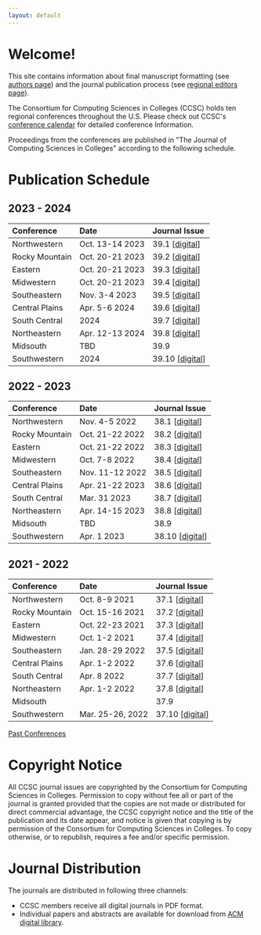 ```yaml
---
layout: default
---
```

# Welcome!
This site contains information about final manuscript formatting (see [authors page](https://lubaochuan.github.io/ccsc-editor/authors.html))
and the journal publication process (see [regional editors page](https://lubaochuan.github.io/ccsc-editor/editors.html)).

The Consortium for Computing Sciences in Colleges (CCSC) holds ten regional
conferences throughout the U.S. Please check out CCSC's
[conference calendar](http://www.ccsc.org/regions/calendar/)
for detailed conference Information.

Proceedings from the conferences are published in "The Journal of Computing
Sciences in Colleges" according to the following schedule.

# Publication Schedule

## 2023 - 2024

| Conference | Date | Journal Issue |
|:-------------|:------------------|:------|
| Northwestern | Oct. 13-14 2023| 39.1 [[digital](https://www.ccsc.org/publications/journals/NW2023.pdf)] |
| Rocky Mountain | Oct. 20-21 2023 | 39.2 [[digital](https://www.ccsc.org/publications/journals/RM2023.pdf)] |
| Eastern | Oct. 20-21 2023 | 39.3 [[digital](https://www.ccsc.org/publications/journals/EA2023.pdf)] |
| Midwestern | Oct. 20-21 2023 | 39.4 [[digital](https://www.ccsc.org/publications/journals/MW2023.pdf)] |
| Southeastern | Nov. 3-4 2023 | 39.5 [[digital](https://www.ccsc.org/publications/journals/SE2023.pdf)] |
| Central Plains | Apr. 5-6 2024 | 39.6 [[digital](https://www.ccsc.org/publications/journals/CP2024.pdf)]|
| South Central | 2024 | 39.7 [[digital](https://www.ccsc.org/publications/journals/SC2024.pdf)] |
| Northeastern | Apr. 12-13 2024 | 39.8 [[digital](https://www.ccsc.org/publications/journals/NE2024.pdf)] |
| Midsouth | TBD | 39.9 |
| Southwestern | 2024 | 39.10 [[digital](https://www.ccsc.org/publications/journals/SW2024.pdf)] |

## 2022 - 2023

| Conference | Date | Journal Issue |
|:-------------|:------------------|:------|
| Northwestern | Nov. 4-5 2022| 38.1 [[digital](https://www.ccsc.org/publications/journals/NW2022.pdf)] |
| Rocky Mountain | Oct. 21-22 2022 | 38.2 [[digital](https://www.ccsc.org/publications/journals/RM2022.pdf)] |
| Eastern | Oct. 21-22 2022 | 38.3 [[digital](https://www.ccsc.org/publications/journals/EA2022.pdf)] |
| Midwestern | Oct. 7-8 2022 | 38.4 [[digital](https://www.ccsc.org/publications/journals/MW2022.pdf)] |
| Southeastern | Nov. 11-12 2022 | 38.5 [[digital](https://www.ccsc.org/publications/journals/SE2022.pdf)] |
| Central Plains | Apr. 21-22 2023 | 38.6 [[digital](https://www.ccsc.org/publications/journals/CP2023.pdf)] |
| South Central | Mar. 31 2023 | 38.7 [[digital](https://www.ccsc.org/publications/journals/SC2023.pdf)] |
| Northeastern | Apr. 14-15 2023 | 38.8 [[digital](https://www.ccsc.org/publications/journals/NE2023.pdf)] |
| Midsouth | TBD | 38.9 |
| Southwestern | Apr. 1 2023 | 38.10 [[digital](https://www.ccsc.org/publications/journals/SW2023.pdf)] |

## 2021 - 2022

| Conference | Date | Journal Issue |
|:-------------|:------------------|:------|
| Northwestern | Oct. 8-9 2021| 37.1 [[digital](http://www.ccsc.org/publications/journals/NW2021.pdf)]|
| Rocky Mountain | Oct. 15-16 2021 | 37.2 [[digital](http://www.ccsc.org/publications/journals/RM2021.pdf)] |
| Eastern | Oct. 22-23 2021 | 37.3 [[digital](http://www.ccsc.org/publications/journals/EA2021.pdf)] |
| Midwestern | Oct. 1-2 2021 | 37.4 [[digital](http://www.ccsc.org/publications/journals/MW2021.pdf)] |
| Southeastern | Jan. 28-29 2022 | 37.5 [[digital](http://www.ccsc.org/publications/journals/SE2021.pdf)] |
| Central Plains | Apr. 1-2 2022 | 37.6 [[digital](http://www.ccsc.org/publications/journals/CP2022.pdf)] |
| South Central | Apr. 8 2022| 37.7 [[digital](http://www.ccsc.org/publications/journals/SC2022.pdf)] |
| Northeastern | Apr. 1-2 2022 | 37.8 [[digital](http://www.ccsc.org/publications/journals/NE2022.pdf)] |
| Midsouth | | 37.9 |
| Southwestern | Mar. 25-26, 2022 | 37.10 [[digital](http://www.ccsc.org/publications/journals/SW2022.pdf)] |

[Past Conferences](https://lubaochuan.github.io/ccsc-editor/past_conferences.html)

# Copyright Notice
All CCSC journal issues are copyrighted by the Consortium for Computing Sciences
in Colleges. Permission to copy without fee all or part of the journal is granted
provided that the copies are not made or distributed for direct commercial
advantage, the CCSC copyright notice and the title of the publication and its date
appear, and notice is given that copying is by permission of the Consortium for
Computing Sciences in Colleges. To copy otherwise, or to republish, requires a
fee and/or specific permission.

# Journal Distribution

The journals are distributed in following three channels:
- CCSC members receive all digital journals in PDF format.
- Individual papers and abstracts are available for download from
[ACM digital library](https://dl.acm.org/citation.cfm?id=J420&picked=prox).
